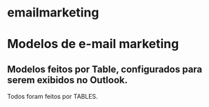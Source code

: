 # emailmarketing
<h1>Modelos de e-mail marketing</h1>
<h2>Modelos feitos por Table, configurados para serem exibidos no Outlook.</h2>


<p>Todos foram feitos por TABLES.</p>
